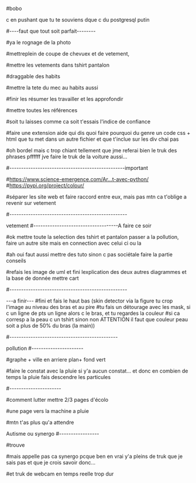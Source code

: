 #bobo

c en pushant que tu te souviens dque c du postgresql putin

#----faut que tout soit parfait--------

#ya le rognage de la photo 

#mettreplein de coupe de chevuex et de vetement,

#mettre les vetements dans tshirt pantalon

#draggable des habits 

#mettre la tete du mec au habits aussi

#finir les résumer les travailler et les approfondir

#mettre toutes les références

#soit tu laisses comme ca soit t'essais l'indice de confiance

#faire une extension aide qui dis quoi faire pourquoi du genre un code css + html que tu met dans un autre fichier et que t'inclue sur les div chai pas

#oh bordel mais c trop chiant tellement que jme referai bien le truk des phrases pffffff jve faire le truk de la voiture aussi...

#-------------------------------------------------important

#https://www.science-emergence.com/Ar...t-avec-python/ #https://pypi.org/project/colour/

#séparer les site web et faire raccord entre eux, mais pas mtn ca t'oblige a revenir sur vetement

#--------------------------------------------------

vetement
#------------------------------------A faire ce soir

#ok mettre toute la selection des tshirt et pantalon passer a la pollution, faire un autre site mais en connection avec celui ci ou la

#ah oui faut aussi mettre des tuto sinon c pas sociétale faire la partie conseils

#refais les image de uml et fini lexplication des deux autres diagrammes et la base de donnée mettre cart

#--------------------------------------------------

---a finir--- #fini et fais le haut bas (skin detector via la figure tu crop l'image au niveau des bras et au pire #tu fais un détourage avec les mask, si c un ligne de pts un ligne alors c le bras, et tu regardes la couleur #si ca corresp a la peau c un tshirt sinon non ATTENTION il faut que couleur peau soit a plus de 50% du bras (la main))

#----------------------------------------------

pollution
#----------------------

#graphe + ville en arriere plan+ fond vert

#faire le constat avec la pluie si y'a aucun constat... et donc en combien de temps la pluie fais descendre les particules

#----------------------

#comment lutter mettre 2/3 pages d'écolo

#une page vers la machine a pluie

#mtn t'as plus qu'a attendre

Autisme ou synergo
#-----------------

#trouve

#mais appelle pas ca synergo pcque ben en vrai y'a pleins de truk que je sais pas et que je crois savoir donc...

#et truk de webcam en temps reelle trop dur
